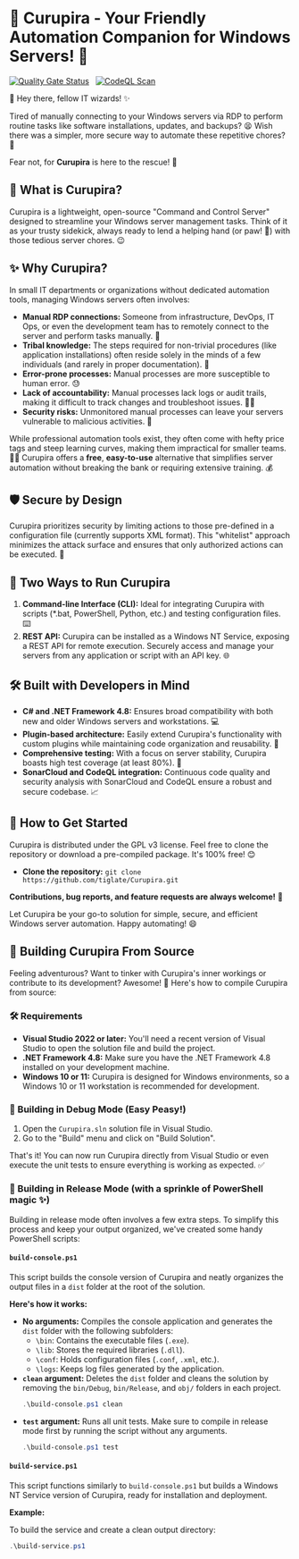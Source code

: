 # 🌳 Curupira - Your Friendly Automation Companion for Windows Servers! 🦥

[![Quality Gate Status](https://sonarcloud.io/api/project_badges/measure?project=tiglate_Curupira&metric=alert_status)](https://sonarcloud.io/summary/new_code?id=tiglate_Curupira)
&nbsp;
[![CodeQL Scan](https://github.com/tiglate/Curupira/actions/workflows/codeql.yml/badge.svg)](https://github.com/tiglate/Curupira/actions/workflows/codeql.yml)

👋 Hey there, fellow IT wizards! ✨

Tired of manually connecting to your Windows servers via RDP to perform routine tasks like software installations, updates, and backups? 😫  Wish there was a simpler, more secure way to automate these repetitive chores? 🤔

Fear not, for **Curupira** is here to the rescue! 🦸

## 🤔 What is Curupira?

Curupira is a lightweight, open-source "Command and Control Server" designed to streamline your Windows server management tasks. Think of it as your trusty sidekick, always ready to lend a helping hand (or paw! 🐾) with those tedious server chores. 😉

## ✨ Why Curupira?

In small IT departments or organizations without dedicated automation tools, managing Windows servers often involves:

* **Manual RDP connections:**  Someone from infrastructure, DevOps, IT Ops, or even the development team has to  remotely connect to the server and perform tasks manually. 🤯
* **Tribal knowledge:**  The steps required for non-trivial procedures (like application installations) often reside solely in the minds of a few individuals (and rarely in proper documentation). 🤫
* **Error-prone processes:** Manual processes are more susceptible to human error. 😓
* **Lack of accountability:** Manual processes lack logs or audit trails, making it difficult to track changes and troubleshoot issues. 🕵️‍♂️
* **Security risks:** Unmonitored manual processes can leave your servers vulnerable to malicious activities. 🚨

While professional automation tools exist, they often come with hefty price tags and steep learning curves, making them impractical for smaller teams. 😵‍💫  Curupira offers a **free**, **easy-to-use** alternative that simplifies server automation without breaking the bank or requiring extensive training. 💰

## 🛡️ Secure by Design

Curupira prioritizes security by limiting actions to those pre-defined in a configuration file (currently supports XML format). This "whitelist" approach minimizes the attack surface and ensures that only authorized actions can be executed. 💪

## 🚀 Two Ways to Run Curupira

1. **Command-line Interface (CLI):** Ideal for integrating Curupira with scripts (*.bat, PowerShell, Python, etc.) and testing configuration files. ⌨️
2. **REST API:** Curupira can be installed as a Windows NT Service, exposing a REST API for remote execution. Securely access and manage your servers from any application or script with an API key. 🌐

## 🛠️ Built with Developers in Mind

* **C# and .NET Framework 4.8:** Ensures broad compatibility with both new and older Windows servers and workstations. 💻
* **Plugin-based architecture:**  Easily extend Curupira's functionality with custom plugins while maintaining code organization and reusability. 🧩
* **Comprehensive testing:**  With a focus on server stability, Curupira boasts high test coverage (at least 80%). 🧪
* **SonarCloud and CodeQL integration:**  Continuous code quality and security analysis with SonarCloud and CodeQL ensure a robust and secure codebase. 📈

## 📖 How to Get Started

Curupira is distributed under the GPL v3 license. Feel free to clone the repository or download a pre-compiled package. It's 100% free! 😊

* **Clone the repository:** `git clone https://github.com/tiglate/Curupira.git`

**Contributions, bug reports, and feature requests are always welcome!** 🙌

Let Curupira be your go-to solution for simple, secure, and efficient Windows server automation. Happy automating! 😄

## 🧰 Building Curupira From Source

Feeling adventurous? Want to tinker with Curupira's inner workings or contribute to its development?  Awesome! 🎉 Here's how to compile Curupira from source:

### 🛠️ Requirements

* **Visual Studio 2022 or later:**  You'll need a recent version of Visual Studio to open the solution file and build the project. 
* **.NET Framework 4.8:** Make sure you have the .NET Framework 4.8 installed on your development machine.
* **Windows 10 or 11:**  Curupira is designed for Windows environments, so a Windows 10 or 11 workstation is recommended for development.

### 🐛  Building in Debug Mode (Easy Peasy!)

1. Open the `Curupira.sln` solution file in Visual Studio.
2. Go to the "Build" menu and click on "Build Solution".

That's it! You can now run Curupira directly from Visual Studio or even execute the unit tests to ensure everything is working as expected.  ✅

### 🚀 Building in Release Mode (with a sprinkle of PowerShell magic ✨)

Building in release mode often involves a few extra steps. To simplify this process and keep your output organized, we've created some handy PowerShell scripts:

####  `build-console.ps1`

This script builds the console version of Curupira and neatly organizes the output files in a `dist` folder at the root of the solution.

**Here's how it works:**

* **No arguments:** Compiles the console application and generates the `dist` folder with the following subfolders:
    * `\bin`: Contains the executable files (`.exe`).
    * `\lib`:  Stores the required libraries (`.dll`).
    * `\conf`:  Holds configuration files (`.conf`, `.xml`, etc.).
    * `\logs`:  Keeps log files generated by the application.
* **`clean` argument:**  Deletes the `dist` folder and cleans the solution by removing the `bin/Debug`, `bin/Release`, and `obj/` folders in each project.
    ```powershell
    .\build-console.ps1 clean
    ```
* **`test` argument:**  Runs all unit tests. Make sure to compile in release mode first by running the script without any arguments.
    ```powershell
    .\build-console.ps1 test
    ```

#### `build-service.ps1`

This script functions similarly to `build-console.ps1` but builds a Windows NT Service version of Curupira, ready for installation and deployment.

**Example:**

To build the service and create a clean output directory:

```powershell
.\build-service.ps1
```
